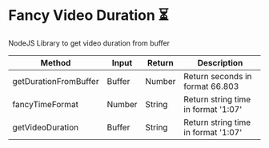 # Fancy Video Duration :hourglass_flowing_sand:

NodeJS Library to get video duration from buffer

| Method                | Input  | Return | Description                         |
| --------------------- | ------ | ------ | ----------------------------------- |
| getDurationFromBuffer | Buffer | Number | Return seconds in format 66.803     |
| fancyTimeFormat       | Number | String | Return string time in format '1:07' |
| getVideoDuration      | Buffer | String | Return string time in format '1:07' |
